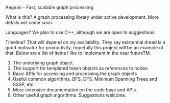 Aegean - Fast, scalable graph processing

What is this?
A graph processing library under active development. More details will come soon.

Languages?
We plan to use C++, although we are open to suggestions.

Timeline?
That will depend on my availability. They say existential dread is a good motivator for productivity, hopefully this project will be an example of that. Below are a list of items I like to implement in the near futureTM.

1. The underlying graph object.
2. The support for templated token objects as references to nodes.
3. Basic APIs for accessing and processing the graph objects
4. Useful common algorithms, BFS, DFS, Minimum Spanning Trees and SSSP, etc.
5. More extensive documentation on the code base and APIs.
6. Other useful graph algorithms. Suggestions welcome.


